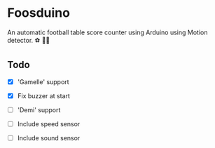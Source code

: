# Foosduino 

An automatic football table score counter using Arduino using Motion detector. :soccer: :guardsman: 

## Todo 

- [x] 'Gamelle' support
- [x] Fix buzzer at start
- [ ] 'Demi' support
- [ ] Include speed sensor
- [ ] Include sound sensor


